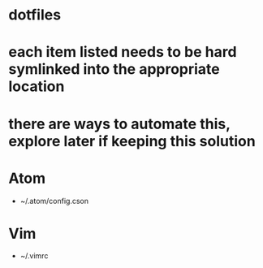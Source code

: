 # dotfiles

# each item listed needs to be hard symlinked into the appropriate location
# there are ways to automate this, explore later if keeping this solution

# Atom
* ~/.atom/config.cson

# Vim
* ~/.vimrc
